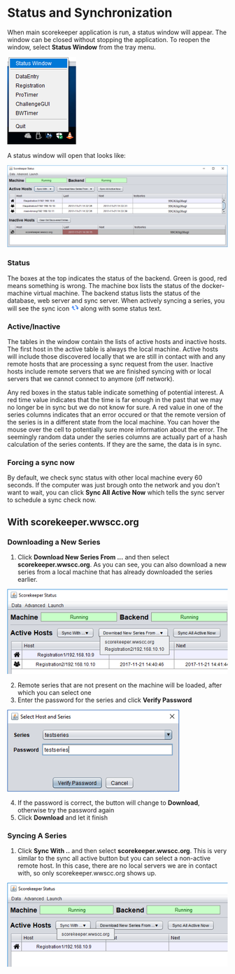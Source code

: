 # Status and Synchronization

When main scorekeeper application is run, a status window will appear.  The window can be closed without stopping
the application.  To reopen the window, select **Status Window** from the tray menu.

![ContextMenu](images/syncmenu.png)

A status window will open that looks like:

![DataSyncWindow](images/syncwindow.png)

### Status
The boxes at the top indicates the status of the backend.  Green is good, red means something is wrong.  The machine
box lists the status of the docker-machine virtual machine.  The backend status lists the status of the database,
web server and sync server. When actively syncing a series, you will see the sync icon ![syncicon](images/syncing.png) 
along with some status text.

### Active/Inactive
The tables in the window contain the lists of active hosts and inactive hosts. The first host in the active
table is always the local machine.  Active hosts will include those discovered locally that we are still
in contact with and any remote hosts that are processing a sync request from the user.  Inactive hosts include
remote servers that we are finished syncing with or local servers that we cannot connect to anymore (off network).

Any red boxes in the status table indicate something of potential interest.  A red time value indicates that the
time is far enough in the past that we may no longer be in sync but we do not know for sure.  A red value in one
of the series columns indicates that an error occured or that the remote version of the series is in a different
state from the local machine.  You can hover the mouse over the cell to potentially sure more information about
the error.  The seemingly random data under the series columns are actually part of a hash calculation of the
series contents.  If they are the same, the data is in sync.

### Forcing a sync now
By default, we check sync status with other local machine every 60 seconds.  If the computer was just brough onto the network
and you don't want to wait, you can click **Sync All Active Now** which tells the sync server to schedule a sync check now.


## With scorekeeper.wwscc.org

### Downloading a New Series
1. Click **Download New Series From ...** and then select **scorekeeper.wwscc.org**.  As you can see, you can also download
   a new series from a local machine that has already downloaded the series earlier.

![DownloadFrom](images/downloadfrom.png)

2. Remote series that are not present on the machine will be loaded, after which you can select one
3. Enter the password for the series and click **Verify Password**

![Password](images/password.png)

4. If the password is correct, the button will change to **Download**, otherwise try the password again
5. Click **Download** and let it finish

### Syncing A Series
1. Click **Sync With ..** and then select **scorekeeper.wwscc.org**.  This is very similar to the sync all active button but
   you can select a non-active remote host.  In this case, there are no local servers we are in contact with, so only
   scorekeeper.wwscc.org shows up.

![SyncWith](images/syncwith.png)

